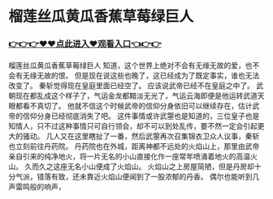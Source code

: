 # 榴莲丝瓜黄瓜香蕉草莓绿巨人

### <a href="https://github.com/xinfue/dunp/issues/2">👉👉👉♥♥点此进入♥观看入口👈👉👉</a>

榴莲丝瓜黄瓜香蕉草莓绿巨人
知道，这个世界上绝对不会有无缘无故的爱，也不会有无缘无故的恨。
    但是现在说这些也晚了，这已经成为了既定事实，谁也无法改变了。
    秦斩觉得现在皇庭里面已经空了。
    应该说武帝已经不在皇庭之中了。
    武朝现在都乱成这个样子了，气运金龙都黯淡无光了，气运云海即便是他运转武道天眼都看不真切了。
    他就不信这个时候武帝的信仰分身依旧可以继续存在，估计武帝的信仰分身已经彻底消失了吧。
    这件事情或许武曌也是知道的，三位皇子也是知情人，只不过这种事情只可自行领会，却不可以到处乱传，要不然一定会引起更大的骚动。
    几人又在这里瞎扯了一番，然后武曌再次召集锦衣卫众人议事，秦斩也立刻前往丹药院。
    丹药院也在外城，距离神都不远处的火焰山上，那里由武帝亲自引来的纯净地火，将一片无名的小山直接化作一座常年喷涌着地火的高温火山。
    久而久之这座无名小山便成了火焰山。
    火焰山之上房屋简陋，但是丹房却十分气派，错落有致，还未靠近火焰山便闻到了一股浓郁的丹香。
    偶尔也能听到几声雷鸣般的响声，
